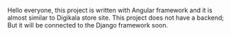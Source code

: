 Hello everyone, this project is written with Angular framework and it is almost similar to Digikala store site. This project does not have a backend; But it will be connected to the Django framework soon.
